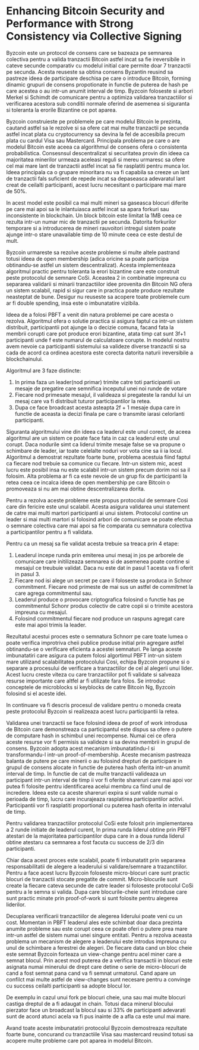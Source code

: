 # Enhancing Bitcoin Security and Performance with Strong Consistency via Collective Signing

Byzcoin este un protocol de consens care se bazeaza pe semnarea colectiva pentru a valida tranzactii Bitcoin astfel incat sa fie ireversibile in cateve secunde comparativ cu modelul initial care permite doar 7 tranzactii pe secunda. Acesta reuseste sa obtina consens Byzantin reusind sa pastreze ideea de participare deschisa pe care o introduce Bitcoin, forming dinamic grupuri de consens propotionate in functie de puterea de hash pe care acestea o au intr-un anumit interval de timp. Byzcoin foloseste si arbori Merkel si Schimdt de comunicare pentru a optimiza validarea tranzactiilor si verificarea acestora sub conditii normale oferind de asemenea si siguranta si toleranta la erorile Bizantine ce pot aparea.

Byzcoin construieste pe problemele pe care modelul Bitcoin le prezinta, cautand astfel sa le rezolve si sa ofere cat mai multe tranzactii pe secunda astfel incat plata cu cryptocurrency sa devina la fel de accesibila precum plata cu cardul Visa sau Mastercard.
Principala problema pe care o are modelul Bitcoin este aceea ca algorithmul de consens ofera o consistenta probabilistica. Consesnsul descentralizat si securitatea provin din ideea ca majoritatea minerilor urmeaza aceleasi reguli si mereu urmaresc sa ofere cel mai mare lant de tranzactii astfel incat sa fie rasplatiti pentru munca lor. Ideea principala ca o grupare minoritara nu va fi capabila sa creeze un lant de tranzactii fals suficient de repede incat sa depaseasca adevaratul lant creat de ceilalti participanti, acest lucru necesitant o participare mai mare de 50%.

In acest model este posibil ca mai multi mineri sa gaseasca blocuri diferite pe care mai apoi sa le inlantuiasca astfel incat sa apara forkuri sau inconsistente in blockchain. Un block bitcoin este limitat la 1MB ceea ce rezulta intr-un numar mic de tranzactii pe secunda. Datorita forkurilor temporare si a introducerea de mineri rauvoitori intregul sistem poate ajunge intr-o stare unavailable timp de 10 minute ceea ce este destul de mult.

Byzcoin urmareste sa rezolve aceste probleme si multe altele pastrand totusi ideea de open membership (adica oricine sa poate participa obtinandu-se astfel un sistem descentralizat). Acesta implementeaza algoritmul practic pentru toleranta la erori bizantine care este construit peste protocolul de semnare CoSi. Aceastea 2 in combinatie impreuna cu separarea validarii si minarii tranzactiilor idee provenita din Bitcoin NG ofera un sistem scalabil, rapid si sigur care in practica poate produce rezultate neasteptat de bune. Desigur nu reuseste sa acopere toate problemele cum ar fi double spending, insa este o imbunatatire vizibila.

Ideea de a folosi PBFT a venit din natura problemei pe care acesta o rezolva. Algoritmul ofera o solutie practica si asigura faptul ca intr-un sistem distribuit, participantii pot ajunge la o decizie comuna, facand fata la membrii corupti care pot produce erori bizantine, atata timp  cat sunt 3f+1 participanti unde f este numarul de calculatoare corupte. In modelul nostru avem nevoie ca participantii sistemului sa valideze diverse tranzactii si sa cada de acord ca ordinea acestora este corecta datorita naturii ireversibile a blockchainului.

Algoritmul are 3 faze distincte:
1. In prima faza un leader(nod primar) trimite catre toti participantii un mesaje de pregatire care semnifica inceputul unei noi runde de votare
2. Fiecare nod primesate mesajul, il valideaza si pregateste la randul lui un mesaj care va fi distribuit tuturor participantilor la retea. 
3. Dupa ce face broadcast acesta asteapta 2f + 1 mesaje dupa care in functie de aceasta ia decizi finala pe care o transmite iarasi celorlanti participanti.

Siguranta algoritmului vine din ideea ca leaderul este unul corect, de aceea algoritmul are un sistem ce poate face fata in caz ca leaderul este unul corupt. Daca nodurile simt ca liderul trimite mesaje false se va propune o schimbare de leader, iar toate celelalte noduri vor vota cine sa ii ia locul. Algoritmul a demostrat rezultate foarte bune, problema acestuia fiind faptul ca fiecare nod trebuie sa comunice cu fiecare. Intr-un sistem mic, acest lucru este posibil insa nu este scalabil intr-un sistem precum dorim noi sa il folosim. Alta problema ar fi ca este nevoie de un grup fix de participanti la retea ceea ce incalca ideea de open membership pe care Bitcoin o promoveaza si nu am mai obtine descentralizarea dorita.

Pentru a rezolva aceste probleme este propus protocolul de semnare Cosi care din fericire este unul scalabil. Acesta asigura validarea unui statement de catre mai multi martori participanti ai unui sistem. Protocolul contine un leader si mai multi martori si folosind arbori de comunicare se poate efectua o semnare colectiva care mai apoi sa fie comparata cu semnatura colectiva a participantilor pentru a fi validata.

Pentru ca un mesaj sa fie validat acesta trebuie sa treaca prin 4 etape:
1. Leaderul incepe runda prin emiterea unui mesaj in jos pe arborele de comunicare care initilizeaza semnarea si de asemenea poate contine si mesajul ce treubuie validat. Daca nu este dat in pasul 1 acesta va fi oferit in pasul 3.
2. Fiecare nod isi alege un secret pe care il foloseste sa produca in Schnor commitment. Fiecare nod primeste de mai sus un astfel de commitmet la care agrega commitmentul sau.
3. Leaderul produce o provocare criptografica folosind o functie has pe commitmentul Schonr produs colectiv de catre copii si o trimite acestora impreuna cu mesajul.
4. Folosind commitmentul fiecare nod produce un raspuns agregat care este mai apoi trimis la leader.

Rezultatul acestui proces este o semnatura Schnorr pe care toate lumea o poate verifica improtriva cheii publice produse initial prin agregare astfel obtinandu-se o verificare eficienta a acestei semnaturi.
Pe langa aceste imbunatatiri care asigura ca putem folosi algortimul PBFT intr-un sistem mare utilizand scalabilitatea protocolului Cosi, echipa Byzcoin propune si o separare a procesului de verificare a tranzactiilor de cel al alegerii unui lider.
Acest lucru creste viteza cu care tranzactiilor pot fi validate si salveaza resurse importante care altfel ar fi utilizate fara folos. Se introduc conceptele de microblocks si keyblocks de catre Bitcoin Ng, Byzcoin folosind si el aceste idei.

In continuare va fi descris procesul de validare pentru o moneda creata peste protocolul Byzcoin si realizeaza acest lucru participantii la retea.

Validarea unei tranzactii se face folosind ideea de proof of work introdusa de Bitcoin care demonstreaza ca participantul este dispus sa ofere o putere de computare hash in schimbul unei recompense. Numai cei ce ofera aceste resurse vor fi permisis sa valideze si sa devina membrii in grupul de consens. Byzcoin adopta acest mecanism imbunatatindu-l si transformandu-l intr-un proof-of-membership. Aceste mecanism pastreaza balanta de putere pe care minerii o au folosind drepturi de participare in grupul de consens alocate in functie de puterea hash oferita intr-un anumit interval de timp. In functie de cat de multe tranzactii valideaza un participant intr-un interval de timp ii vor fi oferite shareruri care mai apoi vor putea fi folosite pentru identificarea acelui membru ca fiind unul de incredere. Ideea este ca aceste shareruri expira si sunt valide numai o perioada de timp, lucru care incurajeaza rasplatirea participantilor activi. Participantii vor fi rasplatiti proportional cu puterea hash oferita in intervalul de timp. 

Pentru validarea tranzactiilor protocolul CoSi este folosit prin implementarea a 2 runde initiate de leaderul curent, In prima runda liderul obtine prin PBFT atestari de la majoritatea participantilor dupa care in a doua runda liderul obtine atestaru ca semnarea a fost facuta cu success de 2/3 din participanti.

Chiar daca acest proces este scalabil, poate fi imbunatatit prin separarea responsabilitatii de alegere a leaderului si validare/semnare a trazanctiilor. Pentru a face acest lucru Byzcoin foloseste micro-blocuri care sunt practic blocuri de tranzactii stocate pregatite de commit. Micro-blocurile sunt create la fiecare cateva secunde de catre leader si foloseste protocolul CoSi pentru a le semna si valida. Dupa care blocurile-cheie sunt introduse care sunt practic minate prin proof-of-work si sunt folosite pentru alegerea liderilor.

Decuplarea verificarii tranzactiilor de alegerea liderului poate veni cu un cost. Momentan in PBFT leaderul ales este schimbat doar daca prezinta anumite probleme sau este corupt ceea ce poate oferi o putere prea mare intr-un astfel de sistem numai unei singure entitati.
Pentru a rezolva aceasta problema un mecanism de alegere a leaderului este introdus impreuna cu unul de schimbare a ferestrei de alegeri. De fiecare data cand un bloc cheie este semnat Byzcoin forteaza un view-change pentru acel miner care a semnat blocul. Prin acest mod puterea de a verifica transactii in blocuri este asignata numai minerului de drept care detine o serie de micro-blocuri de cand a fost semnat pana cand va fi semnat urmatorul. Cand apare un confilct mai multe astfel de view-changes sunt necesare pentru a convinge cu success ceilalti participanti sa adopte blocul lor.

De exemplu in cazul unui fork pe blocuri cheie, una sau mai multe blocuri castiga dreptul de a fi adaugat in chain. Totusi daca minerul blocului pierzator face un broadcast la blocul sau si 33% de participanti adevarati sunt de acord atunci acela va fi pus inainte de a afla ca este unul mai mare.

Avand toate aceste imbunatatiri protocolul Byzcoin demostreaza rezultate foarte bune, concurand cu tranzactiile Visa sau mastercard reusind totusi sa acopere multe probleme care pot aparea in modelul Bitcoin. 